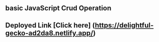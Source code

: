## basic JavaScript Crud Operation

## Deployed Link [Click here] (https://delightful-gecko-ad2da8.netlify.app/)
